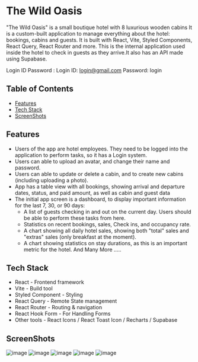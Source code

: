 # The Wild Oasis

"The Wild Oasis" is a small boutique hotel with 8 luxurious wooden cabins It is a custom-built application to manage
everything about the hotel: bookings, cabins and guests. It is built with React, Vite, Styled Components, React Query, React Router and more.
This is the internal application used inside the hotel to check in guests as they arrive.It also has an API made using Supabase.

Login ID Password : 
Login ID: login@gmail.com
Password: login

## Table of Contents

- [Features](#features)
- [Tech Stack](#Tech-Stack)
- [ScreenShots](#ScreenShots)

## Features

- Users of the app are hotel employees. They need to be logged into the application to perform tasks, so it has a Login system.
- Users can able to upload an avatar, and change their name and password.
- Users can able to update or delete a cabin, and to create new cabins (including uploading a photo).
- App has a table view with all bookings, showing arrival and departure dates, status, and paid amount, as well as cabin and guest data
- The initial app screen is a dashboard, to display important information for the last 7, 30, or 90 days:
  - A list of guests checking in and out on the current day. Users should be able to perform these tasks from here.
  - Statistics on recent bookings, sales, Check ins, and occupancy rate.
  - A chart showing all daily hotel sales, showing both "total" sales and "extras" sales (only breakfast at the moment).
  - A chart showing statistics on stay durations, as this is an important metric for the hotel.
    And Many More .....

## Tech Stack

- React - Frontend framework
- Vite - Build tool
- Styled Component - Styling
- React Query - Remote State management
- React Router - Routing & navigation
- React Hook Form - For Handling Forms
- Other tools - React Icons / React Toast Icon / Recharts / Supabase

## ScreenShots
![image](https://github.com/nmn-yd/A-Hotel-Management-App-The-Wild-Oasis-/assets/97431919/ec8b1e36-90dd-41a0-8698-8037dc31c279)
![image](https://github.com/nmn-yd/A-Hotel-Management-App-The-Wild-Oasis-/assets/97431919/efd7d0ab-1859-42ff-a359-879ff201c6b2)
![image](https://github.com/nmn-yd/A-Hotel-Management-App-The-Wild-Oasis-/assets/97431919/c42dd1ca-87e1-4650-b7e7-b9674077cf39)
![image](https://github.com/nmn-yd/A-Hotel-Management-App-The-Wild-Oasis-/assets/97431919/5a3d125d-ba40-4d35-aa17-8b9d9656f9f3)
![image](https://github.com/nmn-yd/A-Hotel-Management-App-The-Wild-Oasis-/assets/97431919/2bcef4a5-9790-4a06-8b5b-77aab951fedb)

